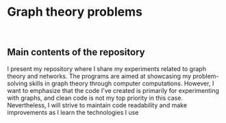 # Graph theory problems

<br>

## Main contents of the repository

I present my repository where I share my experiments related to graph theory and networks. The programs are aimed at showcasing my problem-solving skills in graph theory through computer computations. However, I want to emphasize that the code I've created is primarily for experimenting with graphs, and clean code is not my top priority in this case. Nevertheless, I will strive to maintain code readability and make improvements as I learn the technologies I use